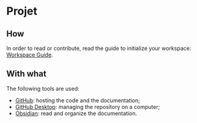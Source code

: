 # Projet 
## How  
In order to read or contribute, read the guide to initialize your workspace: [Workspace Guide](Workspace/Workspace%20Guide.md). 

## With what   
The following tools are used: 

- [GitHub](Guides/GitHub.md): hosting the code and the documentation; 
- [GitHub Desktop](Guides/GitHub%20Desktop.md): managing the repository on a computer; 
- [Obsidian](Guides/Obsidian.md): read and organize the documentation. 

